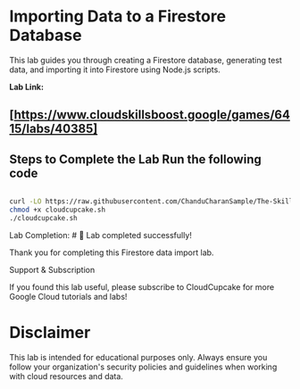 
# Importing Data to a Firestore Database

This lab guides you through creating a Firestore database, generating test data, and importing it into Firestore using Node.js scripts.

**Lab Link:**  

[https://www.cloudskillsboost.google/games/6415/labs/40385]
---

## Steps to Complete the Lab Run the following code

```bash

curl -LO https://raw.githubusercontent.com/ChanduCharanSample/The-Skills-Boost-Arcade-Future-Ready-Skills---2025/main/Launch%20and%20Deploy/Importing%20Data%20to%20a%20Firestore%20Database/cloudcupcake.sh
chmod +x cloudcupcake.sh
./cloudcupcake.sh

```

Lab Completion:  # 🎉 Lab completed successfully!

Thank you for completing this Firestore data import lab.

Support & Subscription

If you found this lab useful, please subscribe to CloudCupcake for more Google Cloud tutorials and labs!

# Disclaimer

This lab is intended for educational purposes only. Always ensure you follow your organization's security policies and guidelines when working with cloud resources and data.


